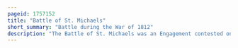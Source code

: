 ```yaml
---
pageid: 1757152
title: "Battle of St. Michaels"
short_summary: "Battle during the War of 1812"
description: "The Battle of St. Michaels was an Engagement contested on August 10, 1813, during the War of 1812. British soldiers attacked the American militia at St. Michaels, Maryland, which is located on Maryland's Eastern Shore with Access to Chesapeake Bay. The small Town was on the main Shipping Route to important Cities such as Baltimore and Washington Dc at that Time. C."
---
```

